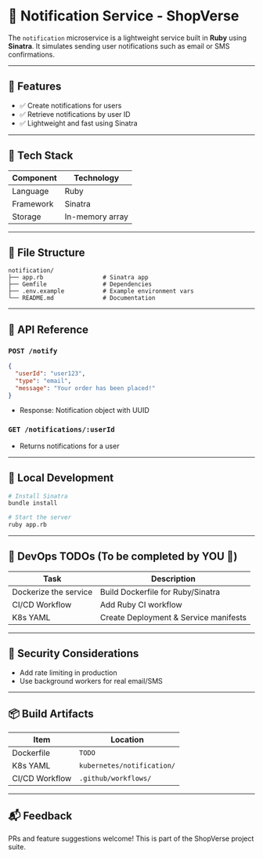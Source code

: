 # 🔔 Notification Service - ShopVerse

The `notification` microservice is a lightweight service built in **Ruby** using **Sinatra**. It simulates sending user notifications such as email or SMS confirmations.

---

## 🚀 Features

- ✅ Create notifications for users
- ✅ Retrieve notifications by user ID
- ✅ Lightweight and fast using Sinatra

---

## 🧱 Tech Stack

| Component     | Technology     |
|---------------|----------------|
| Language      | Ruby           |
| Framework     | Sinatra        |
| Storage       | In-memory array|

---

## 📁 File Structure

```
notification/
├── app.rb                 # Sinatra app
├── Gemfile                # Dependencies
├── .env.example           # Example environment vars
└── README.md              # Documentation
```

---

## 📖 API Reference

### `POST /notify`
```json
{
  "userId": "user123",
  "type": "email",
  "message": "Your order has been placed!"
}
```
- Response: Notification object with UUID

### `GET /notifications/:userId`
- Returns notifications for a user

---

## 🧪 Local Development

```bash
# Install Sinatra
bundle install

# Start the server
ruby app.rb
```

---

## 🐳 DevOps TODOs (To be completed by YOU 💪)

| Task                      | Description                            |
|---------------------------|----------------------------------------|
| Dockerize the service     | Build Dockerfile for Ruby/Sinatra      |
| CI/CD Workflow            | Add Ruby CI workflow                   |
| K8s YAML                  | Create Deployment & Service manifests  |

---

## 🔐 Security Considerations
- Add rate limiting in production
- Use background workers for real email/SMS

---

## 📦 Build Artifacts

| Item            | Location                     |
|-----------------|------------------------------|
| Dockerfile      | `TODO`                       |
| K8s YAML        | `kubernetes/notification/`   |
| CI/CD Workflow  | `.github/workflows/`         |

---

## 📬 Feedback
PRs and feature suggestions welcome! This is part of the ShopVerse project suite.
